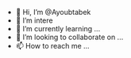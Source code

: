 - 👋  Hi, I’m @Ayoubtabek
- 👀 I’m intere
- 🌱 I’m currently learning ...
- 💞️ I’m looking to collaborate on ...
- 📫 How to reach me ...

<!---
Ayoubtabek/Ayoubtabek is a ✨ special ✨ repository because its `README.md` (this file) appears on your GitHub profile.
You can click the Preview link to take a look at your changes.
qjfjkle
jdkld.
d ndnd--->
